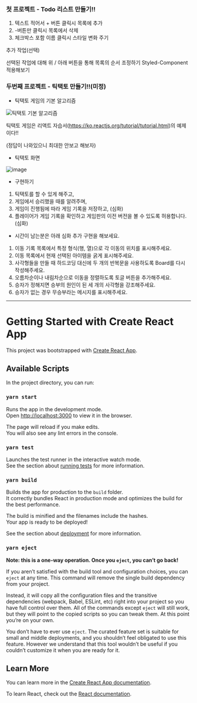 ### 첫 프로젝트 - Todo 리스트 만들기!!

  1. 텍스트 적어서 + 버튼 클릭시 목록에 추가
  2. -버튼만 클릭시 목록에서 삭제
  3. 체크박스 포함 이름 클릭시 스타일 변화 주기

  추가 작업(선택)
  
  선택된 작업에 대해 위 / 아래 버튼을 통해 목록의 순서 조정하기
  Styled-Component 적용해보기
  
  
  
 ### 두번째 프로젝트 - 틱택토 만들기!!(미정)
 
 
 - 틱택토 게임의 기본 알고리즘
 
  ![틱택토 기본 알고리즘](https://user-images.githubusercontent.com/45475492/136339444-f0d3d82d-407a-4893-9f93-ecb037cb7ea5.png)

  틱택토 게임은 리액트 자습서(https://ko.reactjs.org/tutorial/tutorial.html)의 예제이다!!
  
  (정답이 나와있으니 최대한 안보고 해보자)
  
  
  
  - 틱택토 화면
  
  ![image](https://user-images.githubusercontent.com/45475492/136340656-9973a448-ec52-42ed-9d8b-f4ab2527a5dc.png)
  
  
  
 - 구현하기
 
 1. 틱택토를 할 수 있게 해주고,
 2. 게임에서 승리했을 때를 알려주며, 
 3. 게임이 진행됨에 따라 게임 기록을 저장하고, (심화)
 4. 플레이어가 게임 기록을 확인하고 게임판의 이전 버전을 볼 수 있도록 허용합니다. (심화)
  


 - 시간이 남는분은 아래 심화 추가 구현을 해보세요.

 1. 이동 기록 목록에서 특정 형식(행, 열)으로 각 이동의 위치를 표시해주세요.
 2. 이동 목록에서 현재 선택된 아이템을 굵게 표시해주세요.
 3. 사각형들을 만들 때 하드코딩 대신에 두 개의 반복문을 사용하도록 Board를 다시 작성해주세요.
 4. 오름차순이나 내림차순으로 이동을 정렬하도록 토글 버튼을 추가해주세요.
 5. 승자가 정해지면 승부의 원인이 된 세 개의 사각형을 강조해주세요.
 6. 승자가 없는 경우 무승부라는 메시지를 표시해주세요.
 
---------------------------------------------------------------------------------------------------------------------------------------------------------------------------------
# Getting Started with Create React App

This project was bootstrapped with [Create React App](https://github.com/facebook/create-react-app).

## Available Scripts

In the project directory, you can run:

### `yarn start`

Runs the app in the development mode.\
Open [http://localhost:3000](http://localhost:3000) to view it in the browser.

The page will reload if you make edits.\
You will also see any lint errors in the console.

### `yarn test`

Launches the test runner in the interactive watch mode.\
See the section about [running tests](https://facebook.github.io/create-react-app/docs/running-tests) for more information.

### `yarn build`

Builds the app for production to the `build` folder.\
It correctly bundles React in production mode and optimizes the build for the best performance.

The build is minified and the filenames include the hashes.\
Your app is ready to be deployed!

See the section about [deployment](https://facebook.github.io/create-react-app/docs/deployment) for more information.

### `yarn eject`

**Note: this is a one-way operation. Once you `eject`, you can’t go back!**

If you aren’t satisfied with the build tool and configuration choices, you can `eject` at any time. This command will remove the single build dependency from your project.

Instead, it will copy all the configuration files and the transitive dependencies (webpack, Babel, ESLint, etc) right into your project so you have full control over them. All of the commands except `eject` will still work, but they will point to the copied scripts so you can tweak them. At this point you’re on your own.

You don’t have to ever use `eject`. The curated feature set is suitable for small and middle deployments, and you shouldn’t feel obligated to use this feature. However we understand that this tool wouldn’t be useful if you couldn’t customize it when you are ready for it.

## Learn More

You can learn more in the [Create React App documentation](https://facebook.github.io/create-react-app/docs/getting-started).

To learn React, check out the [React documentation](https://reactjs.org/).

